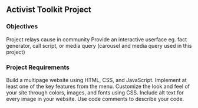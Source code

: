 ## Activist Toolkit Project

### Objectives
Project relays cause in community
Provide an interactive userface eg. fact generator, call script, or media query 
  (carousel and media query used in this project)

### Project Requirements

Build a multipage website using HTML, CSS, and JavaScript.
Implement at least one of the key features from the menu.
Customize the look and feel of your site through colors, images, and fonts using CSS.
Include alt text for every image in your website.
Use code comments to describe your code.
